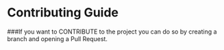 # Contributing Guide

###If you want to CONTRIBUTE to the project you can do so by creating a branch and opening a Pull Request.
